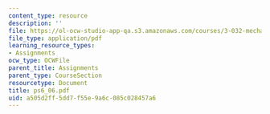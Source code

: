 ```yaml
---
content_type: resource
description: ''
file: https://ol-ocw-studio-app-qa.s3.amazonaws.com/courses/3-032-mechanical-behavior-of-materials-fall-2007/a505d2ff5dd7f55e9a6c085c028457a6_ps6_06.pdf
file_type: application/pdf
learning_resource_types:
- Assignments
ocw_type: OCWFile
parent_title: Assignments
parent_type: CourseSection
resourcetype: Document
title: ps6_06.pdf
uid: a505d2ff-5dd7-f55e-9a6c-085c028457a6
---
```

